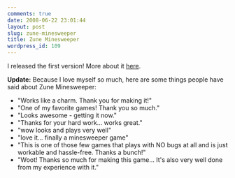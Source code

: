 ```yaml
---
comments: true
date: 2008-06-22 23:01:44
layout: post
slug: zune-minesweeper
title: Zune Minesweeper
wordpress_id: 109
---
```


I released the first version! More about it [here](http://www.zuneboards.com/forums/download-completed-games/27191-beta-minesweeper.html).

**Update:** Because I love myself so much, here are some things people have said about Zune Minesweeper:

  * "Works like a charm. Thank you for making it!"
  * "One of my favorite games! Thank you so much."
  * "Looks awesome - getting it now."
  * "Thanks for your hard work... works great."
  * "wow looks and plays very well"
  * "love it... finally a minesweeper game"
  * "This is one of those few games that plays with NO bugs at all and is just workable and hassle-free. Thanks a bunch!"
  * "Woot! Thanks so much for making this game... It's also very well done from my experience with it."
